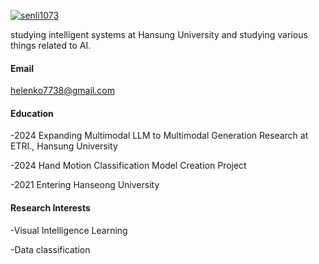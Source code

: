

[![senli1073](https://img.shields.io/badge/senli1073-github-blue?logo=github)](https://github.com/senli1073)

studying intelligent systems at Hansung University and studying various things related to AI.

#### Email
helenko7738@gmail.com

#### Education
-2024 Expanding Multimodal LLM to Multimodal Generation Research at ETRI., Hansung University

-2024 Hand Motion Classification Model Creation Project

-2021 Entering Hanseong University


#### Research Interests
-Visual Intelligence Learning

-Data classification

